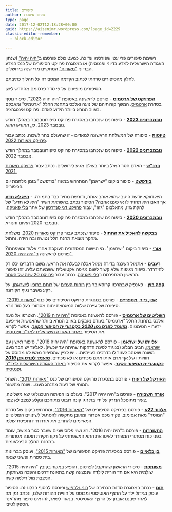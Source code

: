 ```yaml
---
title: סיפורים
author: נמרוד איזנברג
type: page
date: 2017-12-02T12:18:28+00:00
guid: https://aizenimr.wordpress.com/?page_id=2229
classic-editor-remember:
  - block-editor

---
```

רשימת סיפורים פרי עטי שפורסמו עד כה. כמעט כולם פורסמו ב["היה יהיה"][1] (שנתון האגודה הישראלית למדע בדיוני ופנטסיה) או במסגרת פרויקט הסיפורים של כנס המדע הבדיוני ["מאורות"][2] המתקיים מדי שנה בירושלים.

לחלק מהסיפורים טרחתי לכתוב הקדמה המסבירה על תהליך כתיבתם.

הסיפורים מופיעים על פי סדר פרסומם מהחדש לישן.

**[הפרויקט של ארטמיס](/2024/2/29/2024-29-02-הפרויקט-של-ארטמיס-סיפור/)** - פורסם לראשונה באסופת "היה יהיה 2023". סיפור נוסף בסדרת [ארטמיס](/2020/08/15/השליטים-של-ארטמיס-סיפור/). המשך קורותיהם של נועה ואלכס בתחנת החלל "ארטמיס" ומאבקם באויב הנורא ביותר הידוע לאדם: פרויקט אינטגרציה.

[**נובמברונים 2023**](/2023/11/30/נובמברונים-2023/) - סיפורונים שנכתבו במסגרת פרויקט סיפורונובמבר במהלך חודש נובמבר 2023. *כן, החודש ההוא*.

[**טיוטות**][3] - סיפורה של המשלחת הראשונה למאדים - זו שהעולם בחר לשכוח. נכתב עבור [פרויקט מאורות 2022][4].

[**נובמברונים 2022**][5] - סיפורונים שנכתבו במסגרת פרויקט סיפורונובמבר במהלך חודש נובמבר 2022.

[**ברנ"ש**][6] - האדם חסר המזל ביותר בעולם מגיע לירושלים. נכתב עבור [פרויקט מאורות 2021.][7]

[**בודפשט**][8] - סיפור ביקום "ישראמן" המתרחש במעוז "בודפשט" בזמן מלחמת יום הכיפורים.

[**היא לא תדע**][9] - <span class="d2edcug0 hpfvmrgz qv66sw1b c1et5uql b0tq1wua a8c37x1j keod5gw0 nxhoafnm aigsh9s9 d9wwppkn fe6kdd0r mau55g9w c8b282yb hrzyx87i jq4qci2q a3bd9o3v b1v8xokw oo9gr5id hzawbc8m" dir="auto">היא דווקא יודעת היטב שהוא אוהב אותה, ודורשת מחיר כבד בתמורה. אך האם היא תחזיר לו אי פעם אהבה? הסיפור נכתב בהשראת השיר "היא לא תדע" של להקת גזוז, מהאלבום "גזוז", עבור <a href="http://www.blipanika.co.il/?cat=31">פרויקט דני סנדרסון</a> של אתר <a href="http://www.blipanika.co.il/">בלי פאניקה</a>.</span>

[**נובמברונים 2020**][10] - סיפורונים שנכתבו במסגרת פרויקט סיפורונובמבר במהלך חודש נובמבר 2020 האיום והנורא.

[**בבקשה להאכיל את החתול**][11] - סיפור שנכתב עבור [פרויקט מאורות 2020][12]. משלחת מחקר מוצאת תחנת חלל נטושה ובה חידה. וחתול.

[**אורי**][13] - סיפור ביקום "ישראמן". מי היישות המסתורית העוקבת אחרי אלעד ומשפחתו? פורסם לראשונה ב["היה יהיה 2020"][14].

[**רעבים**][15] - אתמול השכנה בדירה ממול אכלה לבעלה את הראש. משם הדברים יכלו רק להידרדר. סיפור מגיפות שלא קשור לשום מגיפה אקטואלית ששמעתם עליה. זהו סיפורי הראשון המתפרסם ב[בלי פאניקה][16]. נכתב עבור [פרויקט 20 שנה של האתר][17].

[**קפה בוץ**][18] - פאנפיק שבמרכזו קרוסאובר בין [רוחות הערים][19] של [רותם ברוכין][20] [לישראמן][21], על רקע משבר נגיף הקורונה.

**[אבן, נייר, מספריים][22]** - פורסם במסגרת פרויקט הסיפורים של כנס ["מאורות 2019"][23]. סיפורה של עיירה שלווה המאמצת יתום מסתורי בעל סוד נורא.

[**השליטים של ארטמיס**][24] - פורסם לראשונה באסופת ["היה יהיה 2019"][25]. הצטרפו אל נועה ואלכס בתחנת החלל "ארטמיס" בעודם נאבקים באויב הנורא ביותר שהאנושות אי-פעם ידעה – הטימטום. **[_מועמד לפרס גפן 2020 בקטגוריית הסיפור הקצר_][26].** אפשר לקרוא את הסיפור [באתר האגודה הישראלית למד"ב ופנטסיה][27].

**[עלייתו של ישראמן][28]** - פורסם לראשונה באסופת "היה יהיה 2018". סיפור ראשון עם [ישראמן][29], חביב הבלוג (בניגוד לפינת הדחקות שהיתה עד עכשיו). לאלעד יש חבר מעט משונה שאוהב לעזור לו בדרכים בעייתיות... יש לציין שהסיפור ממש לא מבוסס על חוויותיו של אף אדם אותו אתם מכירים או לא מכירים. **[_מועמד לפרס גפן 2019 בקטגוריית הסיפור הקצר_][30].** אפשר לקרוא את הסיפור [באתר האגודה הישראלית למד"ב ופנטסיה][31].

[**האורקל של רעות**][32] - פורסם במסגרת פרויקט הסיפורים של כנס ["מאורות 2017"][33]. השתל המוחי של רעות מתנהג מעט... שונה מהשאר.

[**אורה השבורה**][34] - פורסם ב"היה יהיה 2017". בעולם בו הפיתוח הטכנולוגי יצא משליטה, צעיר מתוסכל הנזרק על ידי בת זוגו קונה רובוט מתוחכם ונקלע למצב לא צפוי.

**[מלכוד 22א][35]** - פורסם בפרויקט הסיפורים של ["מאורות 2016"][36], ומתרחש ביקום של סדרת "המוסד" מאת אסימוב. פקיד מכס אפרורי ומאובן מתקשה להסתגל לשינויים הפוליטיים המאיימים להחריב את אורח חייו ותפיסת עולמו.

**[התעוררות][37]** - פורסם ב"היה יהיה 2016". זוג נשוי פלוס שניים שעבר לגור במושב, עומד בפני כוח מסתורי המפורר לאיטו את התא המשפחתי על רקע חקירת תאונה מסתורית בתחנת החלל הבינלאומית.

**[בן כלאיים][38]** - פורסם במסגרת פרויקט הסיפורים של ["מאורות 2015"][39], ועוסק בבריונות בית ספרית ופשעי שנאה.

**[משותקת][40]** - סיפורי הראשון שהתקבל לפרסום, והופיע במקור בקובץ "היה יהיה 2015". שולמית היא אם חד הורית לילדה שנפצעה קשה בתאונת דרכים והפכה משותקת, הניצבת מול דילמה קשה.

**[תום][41]** - נכתב במסגרת סדנת הכתיבה של [רוני גלבפיש][42] ופורסם לבסוף בבלוג זה. הסיפור עוסק בגידול ילד על הרצף האוטיסטי ומבוסס על חוויית ההורות שלנו, ונכתב זמן מה לאחר שבננו אובחן על הרצף האוטיסטי. בניגוד לשאר, זהו אינו סיפור מהז'אנר הספקולטיבי.

 [1]: http://annual.sf-f.org.il
 [2]: https://meorot.sf-f.org.il
 [3]: https://meorot.sf-f.org.il/2022/INDEX_19.HTM
 [4]: https://meorot.sf-f.org.il/2022/stories/
 [5]: /2022/11/30/%d7%a0%d7%95%d7%91%d7%9e%d7%91%d7%a8%d7%95%d7%a0%d7%99%d7%9d-2022/
 [6]: https://meorot.sf-f.org.il/2021/INDEX_21.HTM
 [7]: https://meorot.sf-f.org.il/2021/%d7%a4%d7%a8%d7%95%d7%99%d7%a7%d7%98-%d7%94%d7%a1%d7%99%d7%a4%d7%95%d7%a8%d7%99%d7%9d/
 [8]: /2021/09/16/%d7%91%d7%95%d7%93%d7%a4%d7%a9%d7%98-%d7%a1%d7%99%d7%a4%d7%95%d7%a8/
 [9]: http://www.blipanika.co.il/?p=5220
 [10]: /2020/11/30/%d7%a0%d7%95%d7%91%d7%9e%d7%91%d7%a8%d7%95%d7%a0%d7%99%d7%9d-2020/
 [11]: https://meorot.sf-f.org.il/2020/INDEX-14.HTM
 [12]: https://meorot.sf-f.org.il/2020/%d7%a4%d7%a8%d7%95%d7%99%d7%a7%d7%98-%d7%94%d7%a1%d7%99%d7%a4%d7%95%d7%a8%d7%99%d7%9d/
 [13]: /2020/10/04/%d7%90%d7%95%d7%a8%d7%99-%d7%a1%d7%99%d7%a4%d7%95%d7%a8/
 [14]: http://annual.sf-f.org.il/?cat=16
 [15]: /2020/08/25/%d7%a8%d7%a2%d7%91%d7%99%d7%9d-%d7%a1%d7%99%d7%a4%d7%95%d7%a8/
 [16]: http://www.blipanika.co.il
 [17]: http://www.blipanika.co.il/?p=4792
 [18]: /2020/03/25/%d7%a7%d7%a4%d7%94-%d7%91%d7%95%d7%a5-%d7%a4%d7%90%d7%a0%d7%a4%d7%99%d7%a7/
 [19]: http://rotemwrites.com/?page_id=119
 [20]: http://rotemwrites.com/
 [21]: /category/%d7%99%d7%a9%d7%a8%d7%90%d7%9e%d7%9f/
 [22]: https://meorot.sf-f.org.il/2019/index-19.html
 [23]: https://meorot.sf-f.org.il/2019/
 [24]: /2020/08/15/%d7%94%d7%a9%d7%9c%d7%99%d7%98%d7%99%d7%9d-%d7%a9%d7%9c-%d7%90%d7%a8%d7%98%d7%9e%d7%99%d7%a1-%d7%a1%d7%99%d7%a4%d7%95%d7%a8/
 [25]: http://annual.sf-f.org.il/?cat=15
 [26]: https://www.sf-f.org.il/archives/3058
 [27]: https://www.sf-f.org.il/archives/3054
 [28]: /2019/08/08/%d7%a2%d7%9c%d7%99%d7%99%d7%aa%d7%95-%d7%a9%d7%9c-%d7%99%d7%a9%d7%a8%d7%90%d7%9e%d7%9f-%d7%a1%d7%99%d7%a4%d7%95%d7%a8/
 [29]: /2016/12/13/%d7%99%d7%a9%d7%a8%d7%90%d7%9e%d7%9f-%d7%95%d7%90%d7%a0%d7%99/
 [30]: http://geffen.sf-f.org.il/?p=1761
 [31]: https://www.sf-f.org.il/archives/2778
 [32]: https://meorot.sf-f.org.il/2017/index-29.html
 [33]: https://meorot.sf-f.org.il/2017/
 [34]: /2018/05/05/%d7%90%d7%95%d7%a8%d7%94-%d7%94%d7%a9%d7%91%d7%95%d7%a8%d7%94-%d7%a1%d7%99%d7%a4%d7%95%d7%a8/
 [35]: /2016/12/26/%d7%9e%d7%9c%d7%9b%d7%95%d7%93-22%d7%90-%d7%a1%d7%99%d7%a4%d7%95%d7%a8/
 [36]: https://meorot.sf-f.org.il/2016/
 [37]: /2016/09/22/%d7%94%d7%aa%d7%a2%d7%95%d7%a8%d7%a8%d7%95%d7%aa-%d7%a1%d7%99%d7%a4%d7%95%d7%a8/
 [38]: /2015/12/02/%d7%91%d7%9f-%d7%9b%d7%9c%d7%90%d7%99%d7%99%d7%9d-%d7%a1%d7%99%d7%a4%d7%95%d7%a8/
 [39]: https://meorot.sf-f.org.il/2015/
 [40]: /2015/09/07/%d7%9e%d7%a9%d7%95%d7%aa%d7%a7%d7%aa-%d7%a1%d7%99%d7%a4%d7%95%d7%a8/
 [41]: /2015/08/15/%d7%aa%d7%95%d7%9d-%d7%a1%d7%99%d7%a4%d7%95%d7%a8-2/
 [42]: https://gelbfish.com